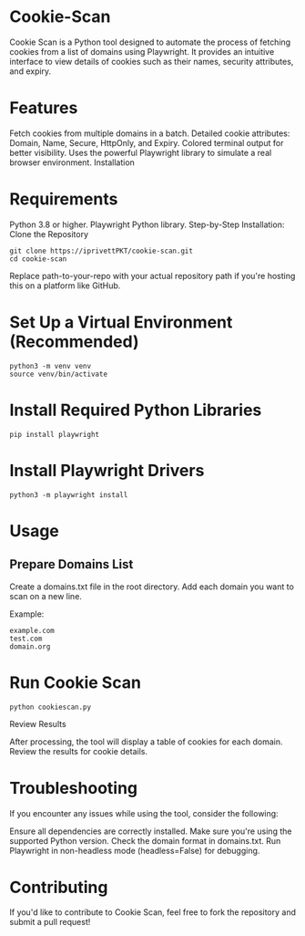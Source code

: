 # Cookie-Scan

Cookie Scan is a Python tool designed to automate the process of fetching cookies from a list of domains using Playwright. It provides an intuitive interface to view details of cookies such as their names, security attributes, and expiry.

# Features
Fetch cookies from multiple domains in a batch.
Detailed cookie attributes: Domain, Name, Secure, HttpOnly, and Expiry.
Colored terminal output for better visibility.
Uses the powerful Playwright library to simulate a real browser environment.
Installation

# Requirements
Python 3.8 or higher.
Playwright Python library.
Step-by-Step Installation:
Clone the Repository


```
git clone https://iprivettPKT/cookie-scan.git
cd cookie-scan
```

Replace path-to-your-repo with your actual repository path if you're hosting this on a platform like GitHub.

# Set Up a Virtual Environment (Recommended)

```
python3 -m venv venv
source venv/bin/activate
```

# Install Required Python Libraries


```
pip install playwright
```

# Install Playwright Drivers


```
python3 -m playwright install
```

# Usage

## Prepare Domains List

Create a domains.txt file in the root directory.
Add each domain you want to scan on a new line.

Example:

```
example.com
test.com
domain.org
```

# Run Cookie Scan

```
python cookiescan.py
```

Review Results

After processing, the tool will display a table of cookies for each domain. Review the results for cookie details.
 
# Troubleshooting
If you encounter any issues while using the tool, consider the following:

Ensure all dependencies are correctly installed.
Make sure you're using the supported Python version.
Check the domain format in domains.txt.
Run Playwright in non-headless mode (headless=False) for debugging.

# Contributing
If you'd like to contribute to Cookie Scan, feel free to fork the repository and submit a pull request!
